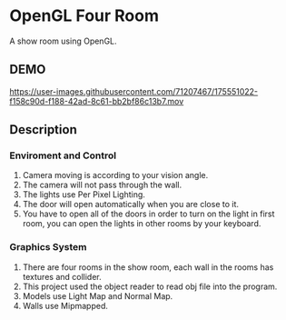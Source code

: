 # OpenGL Four Room
A show room using OpenGL.

## DEMO
https://user-images.githubusercontent.com/71207467/175551022-f158c90d-f188-42ad-8c61-bb2bf86c13b7.mov

## Description
### Enviroment and Control
1. Camera moving is according to your vision angle.  
2. The camera will not pass through the wall.  
3. The lights use Per Pixel Lighting.  
4. The door will open automatically when you are close to it. 
5. You have to open all of the doors in order to turn on the light in first room, you can open the lights in other rooms by your keyboard.  
### Graphics System
1. There are four rooms in the show room, each wall in the rooms has textures and collider.  
2. This project used the object reader to read obj file into the program.  
3. Models use Light Map and Normal Map.
4. Walls use Mipmapped.
